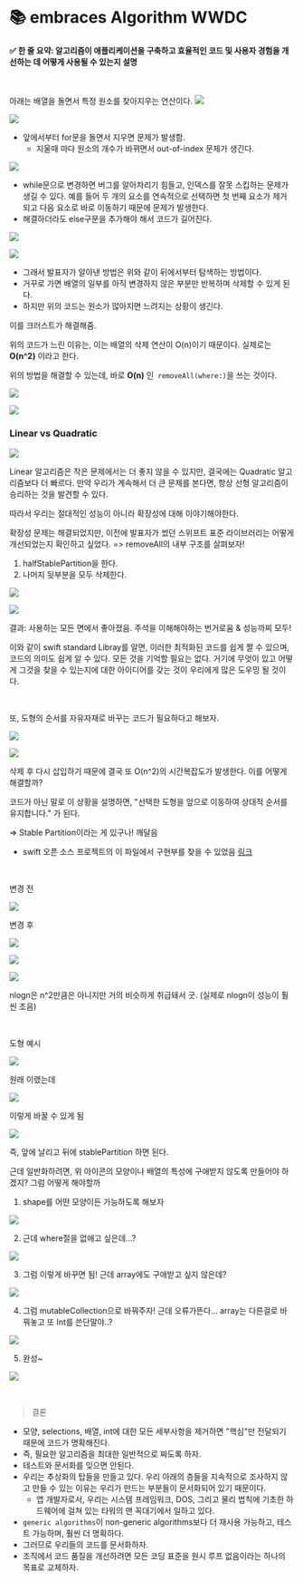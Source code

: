 # 📚 embraces Algorithm WWDC 


#### ✅ 한 줄 요약:  알고리즘이 애플리케이션을 구축하고 효율적인 코드 및 사용자 경험을 개선하는 데 어떻게 사용될 수 있는지 설명

<br>

아래는 배열을 돌면서 특정 원소를 찾아지우는 연산이다.
![](https://hackmd.io/_uploads/HkUUDSoV3.png)

![](https://hackmd.io/_uploads/SkzcvBo43.png)

- 앞에서부터 for문을 돌면서 지우면 문제가 발생함.
    - 지울때 마다 원소의 개수가 바뀌면서 out-of-index 문제가 생긴다. 

![](https://hackmd.io/_uploads/HkVODBo4h.png)


- while문으로 변경하면 버그를 알아차리기 힘들고, 인덱스를 잘못 스킵하는 문제가 생길 수 있다. 예를 들어 두 개의 요소를 연속적으로 선택하면 첫 번째 요소가 제거되고 다음 요소로 바로 이동하기 때문에 문제가 발생한다. 
- 해결하더라도 else구문을 추가해야 해서 코드가 길어진다. 

![](https://hackmd.io/_uploads/HyPp_SiV2.png)

![](https://hackmd.io/_uploads/BkroOHo42.png)


- 그래서 발표자가 알아낸 방법은 위와 같이 뒤에서부터 탐색하는 방법이다. 
- 거꾸로 가면 배열의 일부를 아직 변경하지 않은 부분만 반복하며 삭제할 수 있게 된다.
- 하지만 위의 코드는 원소가 많아지면 느려지는 상황이 생긴다. 

이를 크러스트가 해결해줌.

위의 코드가 느린 이유는, 이는 배열의 삭제 연산이 O(n)이기 때문이다. 실제로는 **O(n^2)** 이라고 한다.

위의 방법을 해결할 수 있는데, 바로 **O(n)** 인` removeAll(where:)`을 쓰는 것이다.

![](https://hackmd.io/_uploads/r1gPkFSsN3.png)

![](https://hackmd.io/_uploads/B1SfKro4n.png)

### Linear vs Quadratic

![](https://hackmd.io/_uploads/HkAGFHsNh.png)


Linear 알고리즘은 작은 문제에서는 더 좋지 않을 수 있지만, 결국에는 Quadratic 알고리즘보다 더 빠르다.
만약 우리가 계속해서 더 큰 문제를 본다면, 항상 선형 알고리즘이 승리하는 것을 발견할 수 있다.

따라서 우리는 절대적인 성능이 아니라 확장성에 대해 이야기해야한다.


확장성 문제는 해결되었지만, 이전에 발표자가 썼던 스위프트 표준 라이브러리는 어떻게 개선되었는지 확인하고 싶었다. 
=> removeAll의 내부 구조를 살펴보자!

1. halfStablePartition을 한다.
2. 나머지 뒷부분을 모두 삭제한다.

![](https://hackmd.io/_uploads/SJ5XKBsEn.png)

![](https://hackmd.io/_uploads/ByZVtro4n.png)


결과: 사용하는 모든 면에서 좋아졌음. 
주석을 이해해야하는 번거로움 & 성능까찌 모두!

이와 같이 swift standard Libray를 알면, 이러한 최적화된 코드를 쉽게 짤 수 있으며, 코드의 의미도 쉽게 알 수 있다.
모든 것을 기억할 필요는 없다. 거기에 무엇이 있고 어떻게 그것을 찾을 수 있는지에 대한 아이디어를 갖는 것이 우리에게 많은 도우밍 될 것이다.

<br>

또, 도형의 순서를 자유자재로 바꾸는 코드가 필요하다고 해보자.

![](https://hackmd.io/_uploads/SkJSKHsV3.png)

![](https://hackmd.io/_uploads/SJ4SFHi4h.png)


삭제 후 다시 삽입하기 때문에 결국 또 O(n^2)의 시간복잡도가 발생한다.
이를 어떻게 해결할까?

코드가 아닌 말로 이 상황을 설명하면,
"선택한 도형을 앞으로 이동하여 상대적 순서를 유지합니다." 가 된다. 

=> Stable Partition이라는 게 있구나! 깨달음


- swift 오픈 소스 프로젝트의 이 파일에서 구현부를 찾을 수 있었음 [링크]( https://github.com/apple/swift/blob/master/test/Prototypes/Algorithms.swift)
<br>

변경 전 

![](https://hackmd.io/_uploads/Hy4vKSoV3.png)

변경 후 

![](https://hackmd.io/_uploads/r1luKBsN2.png)

![](https://hackmd.io/_uploads/H1O_FBiN3.png)

![](https://hackmd.io/_uploads/BkNFKHiV2.png)

nlogn은 n^2만큼은 아니지만 거의 비슷하게 취급돼서 굿. (실제로 nlogn이 성능이 훨씬 조음)

<br>

도형 예시 

![](https://hackmd.io/_uploads/BJxoFSoE2.png)

원래 이랬는데

![](https://hackmd.io/_uploads/SyqiFHiE2.png)

이렇게 바꿀 수 있게 됨

![](https://hackmd.io/_uploads/rJBhKSiV3.png)




즉, 앞에 날리고 뒤에 stablePartition 하면 된다.

근데 일반화하려면, 위 아이콘의 모양이나 배열의 특성에 구애받지 않도록 만들어야 하겠지?
그럼 어떻게 해야할까

1. shape를 어떤 모양이든 가능하도록 해보자

![](https://hackmd.io/_uploads/S1lpYHoEh.png)

2. 근데 where절을 없애고 싶은데...?

![](https://hackmd.io/_uploads/BJDaYSi42.png)

3. 그럼 이렇게 바꾸면 됨! 근데 array에도 구애받고 싶지 않은데?

![](https://hackmd.io/_uploads/HJURYBs4h.png)

4. 그럼 mutableCollection으로 바꿔주자! 근데 오류가뜬다... array는 다른걸로 바꿔놓고 또 Int를 쓴단말야..?

![](https://hackmd.io/_uploads/HJ00Frs43.png)

5. 완성~

![](https://hackmd.io/_uploads/ryIk5HoEh.png)


<br>

> 결론

- 모양, selections, 배열, int에 대한 모든 세부사항을 제거하면 "핵심"만 전달되기 때문에 코드가 명확해진다.
- 즉, 필요한 알고리즘을 최대한 일반적으로 짜도록 하자.
- 테스트와 문서화를 잊으면 안된다. 
- 우리는 추상화의 탑들을 만들고 있다. 우리 아래의 층들을 지속적으로 조사하지 않고 만들 수 있는 이유는 우리가 만드는 부분들이 문서화되어 있기 때문이다.
    - 앱 개발자로서, 우리는 시스템 프레임워크, DOS, 그리고 물리 법칙에 기초한 하드웨어에 걸쳐 있는 타워의 맨 꼭대기에서 일하고 있다.
- `generic algorithms`이 non-generic algorithms보다 더 재사용 가능하고, 테스트 가능하며, 훨씬 더 명확하다.
- 그러므로 우리들의 코드를 문서화하자.
- 조직에서 코드 품질을 개선하려면 모든 코딩 표준을 원시 루프 없음이라는 하나의 목표로 교체하자.
